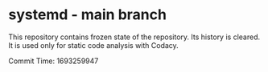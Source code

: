 # systemd - main branch

This repository contains frozen state of the repository.
Its history is cleared. It is used only for static code
analysis with Codacy.

Commit Time: 1693259947